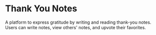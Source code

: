 # Thank You Notes

A platform to express gratitude by writing and reading thank-you notes. Users can write notes, view others' notes, and upvote their favorites.
